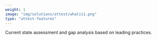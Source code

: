 ```yaml
---
weight: 1
image: "img/solutions/attest/whatis1.png"
type: "attest-features"
---
```

Current state assessment and gap analysis based on leading practices.

